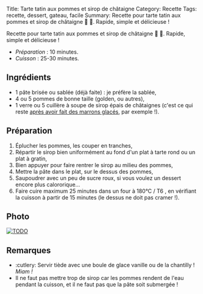 Title: Tarte tatin aux pommes et sirop de châtaigne
Category: Recette
Tags: recette, dessert, gateau, facile
Summary: Recette pour tarte tatin aux pommes et sirop de châtaigne :apple: :chestnut:. Rapide, simple et délicieuse !

Recette pour tarte tatin aux pommes et sirop de châtaigne :apple: :chestnut:. Rapide, simple et délicieuse !

- *Préparation* : 10 minutes.
- *Cuisson* : 25-30 minutes.

## Ingrédients
- 1 pâte brisée ou sablée (déjà faite) : je préfère la sablée,
- 4 ou 5 pommes de bonne taille (golden, ou autres),
- 1 verre ou 5 cuillère à soupe de sirop épais de châtaignes (c'est ce qui reste [après avoir fait des marrons glacés](marrons-glaces-bio-et-faciles.html), par exemple !).

## Préparation
1. Éplucher les pommes, les couper en tranches,
2. Répartir le sirop bien uniformément au fond d'un plat à tarte rond ou un plat à gratin,
3. Bien appuyer pour faire rentrer le sirop au milieu des pommes,
4. Mettre la pâte dans le plat, sur le dessus des pommes,
5. Saupoudrer avec un peu de sucre roux, si vous voulez un dessert encore plus calororique...
6. Faire cuire maximum 25 minutes dans un four à 180°C / T6 <i class="fa fa-thermometer-full" aria-hidden="true"></i>, en vérifiant la cuisson à partir de 15 minutes (le dessus ne doit pas cramer !).

## Photo
[![TODO]({filename}images/blank.png)](#)

## Remarques
- :cutlery: Servir tiède avec une boule de glace vanille ou de la chantilly ! *Miam !*
- Il ne faut pas mettre trop de sirop car les pommes rendent de l'eau pendant la cuisson, et il ne faut pas que la pâte soit submergée !
